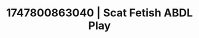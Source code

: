 ---
categories:
- Twerking tease
- Ethereal kink
- Dreamy pleasure
- After dark play
- CPR fetish
image: /assets/images/1747800863040.jpg
layout: post
seo:
  description: Featured content with sensual Scat Fetish, ABDL Play. HD images available.
  keywords: Scat Fetish, ABDL Play
  og_image: /assets/images/1747800863040.jpg
  schema_type: VisualArtwork
tags:
- ABDL Play
- Scat Fetish
- '#1747800863040'
title: 1747800863040 | Scat Fetish ABDL Play
---